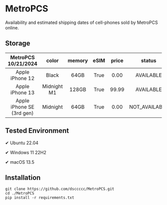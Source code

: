 # MetroPCS
Availability and estimated shipping dates of cell-phones sold by MetroPCS online.
## Storage
|MetroPCS 10/21/2024|color|memory|eSIM|price|status|shipping from|shipping to|
|:--:|:--:|:--:|:--:|:--:|:--:|:--:|:--:|
|Apple iPhone 12|Black|64GB|True|0.00|AVAILABLE|10/21/2024|10/24/2024|
|Apple iPhone 13|Midnight M1|128GB|True|99.99|AVAILABLE|10/21/2024|10/24/2024|
|Apple iPhone SE (3rd gen)|Midnight|64GB|True|0.00|NOT_AVAILABLE|10/28/2024|11/04/2024|

## Tested Environment
✔ Ubuntu 22.04

✔ Windows 11 22H2

✔ macOS 13.5
## Installation
```
git clone https://github.com/dsccccc/MetroPCS.git
cd ./MetroPCS
pip install -r requirements.txt
```
